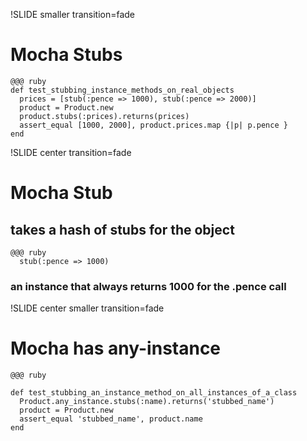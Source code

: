 !SLIDE smaller transition=fade
# Mocha Stubs

    @@@ ruby
    def test_stubbing_instance_methods_on_real_objects
      prices = [stub(:pence => 1000), stub(:pence => 2000)]
      product = Product.new
      product.stubs(:prices).returns(prices)
      assert_equal [1000, 2000], product.prices.map {|p| p.pence }
    end

!SLIDE center transition=fade
# Mocha Stub
## takes a hash of stubs for the object

    @@@ ruby
      stub(:pence => 1000)

### an instance that always returns 1000 for the .pence call

!SLIDE center smaller transition=fade
# Mocha has any-instance
    @@@ ruby

    def test_stubbing_an_instance_method_on_all_instances_of_a_class
      Product.any_instance.stubs(:name).returns('stubbed_name')
      product = Product.new
      assert_equal 'stubbed_name', product.name
    end
